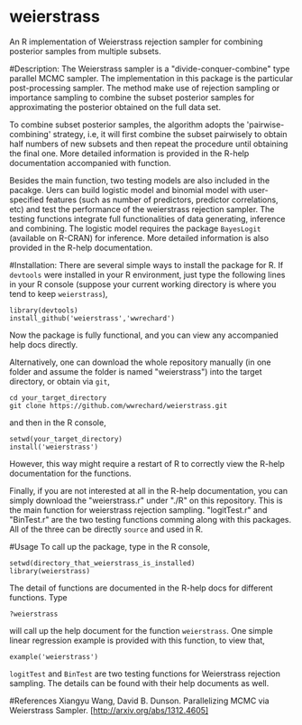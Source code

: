 weierstrass
===========

An R implementation of Weierstrass rejection sampler for combining posterior samples from multiple subsets.

#Description: 
The Weierstrass sampler is a "divide-conquer-combine" type parallel MCMC sampler. The implementation in this package is the particular post-processing sampler. The method make use of rejection sampling or importance sampling to combine the subset posterior samples for approximating the posterior obtained on the full data set.

To combine subset posterior samples, the algorithm adopts the 'pairwise-combining' strategy, i.e, it will first combine the subset pairwisely to obtain half numbers of new subsets and then repeat the procedure until obtaining the final one. More detailed information is provided in the R-help documentation accompanied with function.

Besides the main function, two testing models are also included in the pacakge. Uers can build logistic model and binomial model with user-specified features (such as number of predictors, predictor correlations, etc) and test the performance of the weierstrass rejection sampler. The testing functions integrate full functionalities of data generating, inference and combining. The logistic model requires the package `BayesLogit` (available on R-CRAN) for inference. More detailed information is also provided in the R-help documentation.

#Installation:
There are several simple ways to install the package for R. If `devtools` were installed in your R environment, just type the following lines in your R console (suppose your current working directory is where you tend to keep `weierstrass`),
```
library(devtools)
install_github('weierstrass','wwrechard')
```
Now the package is fully functional, and you can view any accompanied help docs directly.

Alternatively, one can download the whole repository manually (in one folder and assume the folder is named "weierstrass") into the target directory, or obtain via `git`,
```
cd your_target_directory
git clone https://github.com/wwrechard/weierstrass.git
```
and then in the R console,
```
setwd(your_target_directory)
install('weierstrass')
```
However, this way might require a restart of R to correctly view the R-help documentation for the functions.

Finally, if you are not interested at all in the R-help documentation, you can simply download the "weierstrass.r" under "./R" on this repository. This is the main function for weierstrass rejection sampling. "logitTest.r" and "BinTest.r" are the two testing functions comming along with this packages. All of the three can be directly `source` and used in R.

#Usage
To call up the package, type in the R console,
```
setwd(directory_that_weierstrass_is_installed)
library(weierstrass)
```
The detail of functions are documented in the R-help docs for different functions. Type
```
?weierstrass
```
will call up the help document for the function `weierstrass`. One simple linear regression example is provided with this function, to view that,
```
example('weierstrass')
```
`logitTest` and `BinTest` are two testing functions for Weierstrass rejection sampling. The details can be found with their help documents as well.

#References
Xiangyu Wang, David B. Dunson. Parallelizing MCMC via Weierstrass Sampler. [http://arxiv.org/abs/1312.4605]
